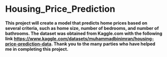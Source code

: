 # Housing_Price_Prediction

#### This project will create a model that predicts home prices based on several criteria, such as home size, number of bedrooms, and number of bathrooms. The dataset was obtained from Kaggle.com with the following link https://www.kaggle.com/datasets/muhammadbinimran/housing-price-prediction-data. Thank you to the many parties who have helped me in completing this project.
